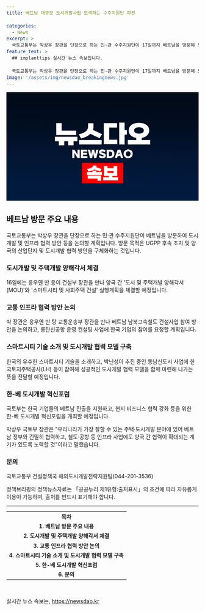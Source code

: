 ```yaml
---
title: 베트남 대규모 도시개발사업 모색하는 수주지원단 파견

categories:
  - News
excerpt: >
  국토교통부는 박상우 장관을 단장으로 하는 민·관 수주지원단이 17일까지 베트남을 방문해 도시개발과 인프라 협력 방안을 논의할 예정이다. 지난해 윤석열 대통령의 베트남 방문 외교 성과를 뒷받침하는 후속 조치로, 주요 인사들과의 만남을 통해 도시개발 사업과 교통 인프라 협력 방안 등을 논의할 예정이며, 한-베 도시개발 혁신포럼도 개최될 예정이다. 박 장관은 우리나라가 가장 잘할 수 있는 주택·도시개발 분야에 있어 베트남 정부와 긴밀히 협력하고, 철도·공항 등 인프라 사업에도 양국 간 협력이 확대되는 계기가 있도록 노력할 것이라고 말했다.
feature_text: >
  ## implanttips 실시간 뉴스 속보입니다.

  국토교통부는 박상우 장관을 단장으로 하는 민·관 수주지원단이 17일까지 베트남을 방문해 도시개발과 인프라 협력 방안을 논의할 예정이다. 지난해 윤석열 대통령의 베트남 방문 외교 성과를 뒷받침하는 후속 조치로, 주요 인사들과의 만남을 통해 도시개발 사업과 교통 인프라 협력 방안 등을 논의할 예정이며, 한-베 도시개발 혁신포럼도 개최될 예정이다. 박 장관은 우리나라가 가장 잘할 수 있는 주택·도시개발 분야에 있어 베트남 정부와 긴밀히 협력하고, 철도·공항 등 인프라 사업에도 양국 간 협력이 확대되는 계기가 있도록 노력할 것이라고 말했다.
image: '/assets/img/newsdao_breakingnews.jpg'
---
```


<p><img src="/assets/img/newsdao_breakingnews.jpg" alt="implanttips 속보" /></p>

<h2 data-ke-size="size26">베트남 방문 주요 내용</h2>

<p data-ke-size="size16">국토교통부는 박상우 장관을 단장으로 하는 민·관 수주지원단이 베트남을 방문하여 도시개발 및 인프라 협력 방안 등을 논의할 계획입니다. 방문 목적은 UGPP 후속 조치 및 양국의 산업단지 및 도시개발 협력 방안을 구체화하는 것입니다.</p>

<h3 data-ke-size="size24">도시개발 및 주택개발 양해각서 체결</h3>

<p data-ke-size="size16">16일에는 응우옌 딴 응이 건설부 장관을 만나 양국 간 '도시 및 주택개발 양해각서(MOU)'와 '스마트시티 및 사회주택 건설' 실행계획을 체결할 예정입니다.</p>

<h3 data-ke-size="size24">교통 인프라 협력 방안 논의</h3>

<p data-ke-size="size16">박 장관은 응우옌 반 탕 교통운송부 장관을 만나 베트남 남북고속철도 건설사업 참여 방안을 논의하고, 롱탄신공항 운영 컨설팅 사업에 한국 기업의 참여를 요청할 계획입니다.</p>

<h3 data-ke-size="size24">스마트시티 기술 소개 및 도시개발 협력 모델 구축</h3>

<p data-ke-size="size16">한국의 우수한 스마트시티 기술을 소개하고, 박닌성이 추진 중인 동남신도시 사업에 한국토지주택공사(LH) 등이 참여해 성공적인 도시개발 협력 모델을 함께 마련해 나가는 뜻을 전달할 예정입니다.</p>

<h3 data-ke-size="size24">한-베 도시개발 혁신포럼</h3>

<p data-ke-size="size16">국토부는 한국 기업들의 베트남 진출을 지원하고, 현지 비즈니스 협력 강화 등을 위한 한-베 도시개발 혁신포럼을 개최할 예정입니다.</p>

<p data-ke-size="size16">박상우 국토부 장관은 "우리나라가 가장 잘할 수 있는 주택·도시개발 분야에 있어 베트남 정부와 긴밀히 협력하고, 철도·공항 등 인프라 사업에도 양국 간 협력이 확대되는 계기가 있도록 노력할 것"이라고 말했습니다.</p>

<h3 data-ke-size="size24">문의</h3>

<p data-ke-size="size16">국토교통부 건설정책국 해외도시개발전략지원팀(044-201-3536)</p>

<p data-ke-size="size16">정책브리핑의 정책뉴스자료는 「공공누리 제1유형:출처표시」의 조건에 따라 자유롭게 이용이 가능하며, 출처를 반드시 표기해야 합니다.</p>

<hr>

<table>
<tbody>
<tr>
<td style="text-align: center; height: 17px;"><b>목차</b></td>
</tr>
<tr>
<td style="text-align: center; height: 17px;"><b>1. 베트남 방문 주요 내용</b></td>
</tr>
<tr>
<td style="text-align: center; height: 17px;"><b>2. 도시개발 및 주택개발 양해각서 체결</b></td>
</tr>
<tr>
<td style="text-align: center; height: 17px;"><b>3. 교통 인프라 협력 방안 논의</b></td>
</tr>
<tr>
<td style="text-align: center; height: 17px;"><b>4. 스마트시티 기술 소개 및 도시개발 협력 모델 구축</b></td>
</tr>
<tr>
<td style="text-align: center; height: 17px;"><b>5. 한-베 도시개발 혁신포럼</b></td>
</tr>
<tr>
<td style="text-align: center; height: 17px;"><b>6. 문의</b></td>
</tr>
</tbody>
</table>

<p data-ke-size="size16">&nbsp;</p>
실시간 뉴스 속보는, <a href="https://newsdao.kr" rel="dofollow">https://newsdao.kr</a>


